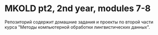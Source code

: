 # MKOLD pt2, 2nd year, modules 7-8

Репозиторий содержит домашние задания и проекты по второй части курса "Методы компьютерной обработки лингвистических данных".

